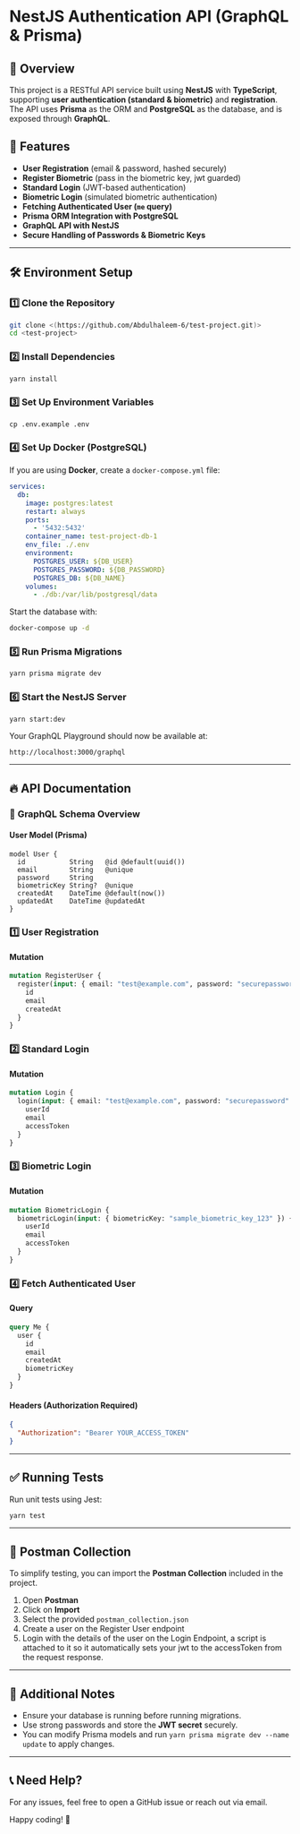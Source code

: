 # NestJS Authentication API (GraphQL & Prisma)

## 🚀 Overview

This project is a RESTful API service built using **NestJS** with **TypeScript**, supporting **user authentication (standard & biometric)** and **registration**. The API uses **Prisma** as the ORM and **PostgreSQL** as the database, and is exposed through **GraphQL**.

## 📌 Features

- **User Registration** (email & password, hashed securely)
- **Register Biometric** (pass in the biometric key, jwt guarded)
- **Standard Login** (JWT-based authentication)
- **Biometric Login** (simulated biometric authentication)
- **Fetching Authenticated User (`me` query)**
- **Prisma ORM Integration with PostgreSQL**
- **GraphQL API with NestJS**
- **Secure Handling of Passwords & Biometric Keys**

---

## 🛠 Environment Setup

### 1️⃣ Clone the Repository

```sh
git clone <(https://github.com/Abdulhaleem-6/test-project.git)>
cd <test-project>
```

### 2️⃣ Install Dependencies

```sh
yarn install
```

### 3️⃣ Set Up Environment Variables

```env
cp .env.example .env
```

### 4️⃣ Set Up Docker (PostgreSQL)

If you are using **Docker**, create a `docker-compose.yml` file:

```yaml
services:
  db:
    image: postgres:latest
    restart: always
    ports:
      - '5432:5432'
    container_name: test-project-db-1
    env_file: ./.env
    environment:
      POSTGRES_USER: ${DB_USER}
      POSTGRES_PASSWORD: ${DB_PASSWORD}
      POSTGRES_DB: ${DB_NAME}
    volumes:
      - ./db:/var/lib/postgresql/data
```

Start the database with:

```sh
docker-compose up -d
```

### 5️⃣ Run Prisma Migrations

```sh
yarn prisma migrate dev
```

### 6️⃣ Start the NestJS Server

```sh
yarn start:dev
```

Your GraphQL Playground should now be available at:

```
http://localhost:3000/graphql
```

---

## 🔥 API Documentation

### 📌 **GraphQL Schema Overview**

#### **User Model (Prisma)**

```prisma
model User {
  id           String   @id @default(uuid())
  email        String   @unique
  password     String
  biometricKey String?  @unique
  createdAt    DateTime @default(now())
  updatedAt    DateTime @updatedAt
}
```

### **1️⃣ User Registration**

#### **Mutation**

```graphql
mutation RegisterUser {
  register(input: { email: "test@example.com", password: "securepassword" }) {
    id
    email
    createdAt
  }
}
```

### **2️⃣ Standard Login**

#### **Mutation**

```graphql
mutation Login {
  login(input: { email: "test@example.com", password: "securepassword" }) {
    userId
    email
    accessToken
  }
}
```

### **3️⃣ Biometric Login**

#### **Mutation**

```graphql
mutation BiometricLogin {
  biometricLogin(input: { biometricKey: "sample_biometric_key_123" }) {
    userId
    email
    accessToken
  }
}
```

### **4️⃣ Fetch Authenticated User**

#### **Query**

```graphql
query Me {
  user {
    id
    email
    createdAt
    biometricKey
  }
}
```

#### **Headers (Authorization Required)**

```json
{
  "Authorization": "Bearer YOUR_ACCESS_TOKEN"
}
```

---

## ✅ Running Tests

Run unit tests using Jest:

```sh
yarn test
```

---

## 📂 Postman Collection

To simplify testing, you can import the **Postman Collection** included in the project.

1. Open **Postman**
2. Click on **Import**
3. Select the provided `postman_collection.json`
4. Create a user on the Register User endpoint
5. Login with the details of the user on the Login Endpoint, a script is attached to it so it automatically sets your jwt to the accessToken from the request response.

---

## 📌 Additional Notes

- Ensure your database is running before running migrations.
- Use strong passwords and store the **JWT secret** securely.
- You can modify Prisma models and run `yarn prisma migrate dev --name update` to apply changes.

---

## 📞 Need Help?

For any issues, feel free to open a GitHub issue or reach out via email.

Happy coding! 🚀
